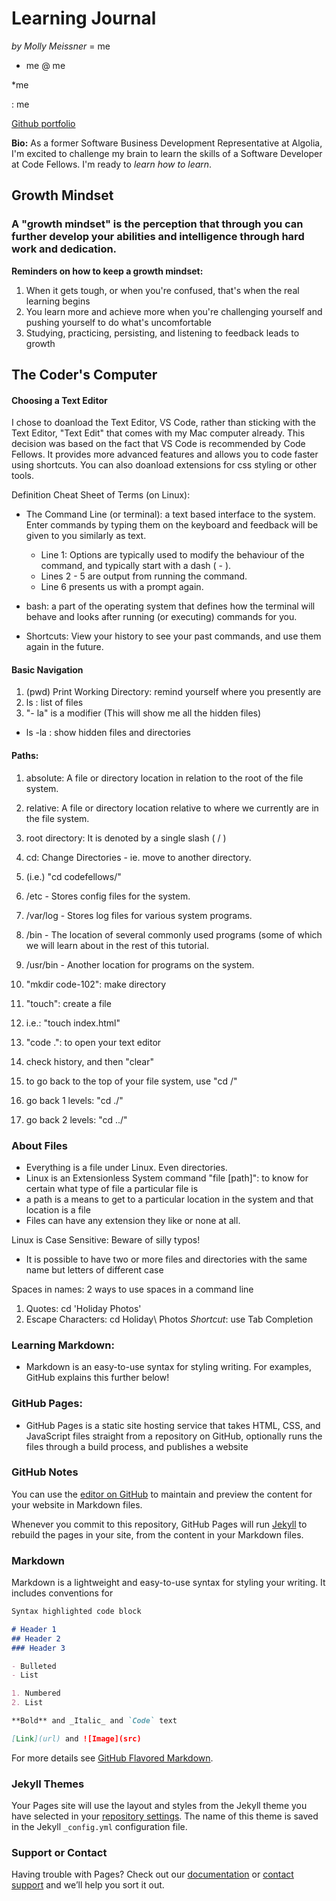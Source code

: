 # Learning Journal
_by Molly Meissner_
= me
+ me
@ me

*me

: me



[Github portfolio](https://github.com/mollymeissner)

**Bio:** As a former Software Business Development Representative at Algolia, I'm excited to challenge my brain to learn the skills of a Software Developer at Code Fellows. I'm ready to _learn how to learn_.

## Growth Mindset

### A "growth mindset" is the perception that through you can further develop your abilities and intelligence through hard work and dedication.

**Reminders on how to keep a growth mindset:**
1. When it gets tough, or when you're confused, that's when the real learning begins
1. You learn more and achieve more when you're challenging yourself and pushing yourself to do what's uncomfortable
1. Studying, practicing, persisting, and listening to feedback leads to growth

## The Coder's Computer

#### Choosing a Text Editor

I chose to doanload the Text Editor, VS Code, rather than sticking with the Text Editor, "Text Edit" that comes with my Mac computer already. This decision was based on the fact that VS Code is recommended by Code Fellows. It provides more advanced features and allows you to code faster using shortcuts. You can also doanload extensions for css styling or other tools.

Definition Cheat Sheet of Terms (on Linux):
- The Command Line (or terminal): a text based interface to the system. Enter commands by typing them on the keyboard and feedback will be given to you similarly as text.
  - Line 1: Options are typically used to modify the behaviour of the command, and typically start with a dash ( - ).
  - Lines 2 - 5 are output from running the command.
  - Line 6 presents us with a prompt again.
  
- bash: a part of the operating system that defines how the terminal will behave and looks after running (or executing) commands for you.
  
- Shortcuts: View your history to see your past commands, and use them again in the future.
  
#### Basic Navigation
1. (pwd) Print Working Directory: remind yourself where you presently are
1. ls : list of files
1. "- la" is a modifier (This will show me all the hidden files)
- ls -la : show hidden files and directories

#### Paths:
1. absolute: A file or directory location in relation to the root of the file system.
1. relative: A file or directory location relative to where we currently are in the file system.
1. root directory: It is denoted by a single slash ( / )
1. cd: Change Directories - ie. move to another directory.
1. (i.e.) "cd codefellows/"

1. /etc - Stores config files for the system.
1. /var/log - Stores log files for various system programs.
1. /bin - The location of several commonly used programs (some of which we will learn about in the rest of this tutorial.
1. /usr/bin - Another location for programs on the system.

1. "mkdir code-102": make directory
1. "touch": create a file
1. i.e.: "touch index.html"
1. "code .": to open your text editor
1. check history, and then "clear"

1. to go back to the top of your file system, use "cd /"
1. go back 1 levels: "cd ./"
1. go back 2 levels: "cd ../"

### About Files
- Everything is a file under Linux. Even directories.
- Linux is an Extensionless System
command "file [path]": to know for certain what type of file a particular file is
- a path is a means to get to a particular location in the system and that location is a file
- Files can have any extension they like or none at all.

Linux is Case Sensitive: Beware of silly typos!
- It is possible to have two or more files and directories with the same name but letters of different case

Spaces in names: 2 ways to use spaces in a command line
1. Quotes: cd 'Holiday Photos'
1. Escape Characters: cd Holiday\ Photos
*Shortcut*: use Tab Completion

### Learning Markdown:

- Markdown is an easy-to-use syntax for styling writing. For examples, GitHub explains this further below!

### GitHub Pages:

- GitHub Pages is a static site hosting service that takes HTML, CSS, and JavaScript files straight from a repository on GitHub, optionally runs the files through a build process, and publishes a website

### GitHub Notes

You can use the [editor on GitHub](https://github.com/mollymeissner/learning-journal/edit/master/README.md) to maintain and preview the content for your website in Markdown files.

Whenever you commit to this repository, GitHub Pages will run [Jekyll](https://jekyllrb.com/) to rebuild the pages in your site, from the content in your Markdown files.

### Markdown

Markdown is a lightweight and easy-to-use syntax for styling your writing. It includes conventions for

```markdown
Syntax highlighted code block

# Header 1
## Header 2
### Header 3

- Bulleted
- List

1. Numbered
2. List

**Bold** and _Italic_ and `Code` text

[Link](url) and ![Image](src)
```

For more details see [GitHub Flavored Markdown](https://guides.github.com/features/mastering-markdown/).

### Jekyll Themes

Your Pages site will use the layout and styles from the Jekyll theme you have selected in your [repository settings](https://github.com/mollymeissner/learning-journal/settings). The name of this theme is saved in the Jekyll `_config.yml` configuration file.

### Support or Contact

Having trouble with Pages? Check out our [documentation](https://help.github.com/categories/github-pages-basics/) or [contact support](https://github.com/contact) and we’ll help you sort it out.
